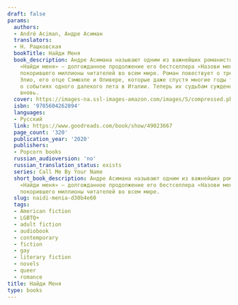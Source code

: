 ```yaml
---
draft: false
params:
  authors:
  - André Aciman, Андре Асиман
  translators:
  - Н. Рашковская
  bookTitle: Найди Меня
  book_description: Андре Асимана называют одним из важнейших романистов современности.
    «Найди меня» — долгожданное продолжение его бестселлера «Назови меня своим именем»,
    покорившего миллионы читателей во всем мире. Роман повествует о трех героях —
    Элио, его отце Сэмюэле и Оливере, которые даже спустя многие годы так и не забыли
    о событиях одного далекого лета в Италии. Теперь их судьбам суждено переплестись
    вновь.
  cover: https://images-na.ssl-images-amazon.com/images/S/compressed.photo.goodreads.com/books/1575221373i/49023667.jpg
  isbn: '9785604262894'
  languages:
  - Русский
  link: https://www.goodreads.com/book/show/49023667
  page_count: '320'
  publication_year: '2020'
  publishers:
  - Popcorn books
  russian_audioversion: 'no'
  russian_translation_status: exists
  series: Call Me By Your Name
  short_book_description: Андре Асимана называют одним из важнейших романистов современности.
    «Найди меня» — долгожданное продолжение его бестселлера «Назови меня своим именем»,
    покорившего миллионы читателей во всем мире.
  slug: naidi-menia-d30b4e60
  tags:
  - American fiction
  - LGBTQ+
  - adult fiction
  - audiobook
  - contemporary
  - fiction
  - gay
  - literary fiction
  - novels
  - queer
  - romance
title: Найди Меня
type: books
---
```

